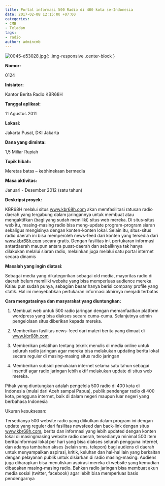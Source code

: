 ```yaml
---
title: Portal informasi 500 Radio di 400 kota se-Indonesia
date: 2017-02-08 12:15:00 +07:00
categories:
- CMB
- Teladan
tags:
- radio
author: admincmb
---
```


![0045-d53028.jpg](/uploads/0045-d53028.jpg){: .img-responsive .center-block }

**Nomor:**

0124

**Inisiator:**

Kantor Berita Radio KBR68H

**Tanggal aplikasi:**

11 Agustus 2011

**Lokasi:**

Jakarta Pusat, DKI Jakarta

**Dana yang diminta:**

1,5 Miliar Rupiah

**Topik hibah:**

Meretas batas – kebhinekaan bermedia

**Masa aktivitas:**

Januari - Desember 2012 (satu tahun)

**Deskripsi proyek:**

KBR68H melalui situs www.kbr68h.com akan memfasilitasi ratusan radio daerah yang tergabung dalam jaringannya untuk membuat atau mengaktifkan (bagi yang sudah memiliki) situs web mereka. Di situs-situs web itu, masing-masing radio bisa meng-update program-program siaran sekaligus mengisinya dengan konten-konten lokal. Selain itu, situs-situs radio daerah ini bisa memperoleh news-feed dari konten yang tersedia dari www.kbr68h.com secara gratis. Dengan fasilitas ini, pertukaran informasi antardaerah maupun antara pusat-daerah dan sebaliknya tak hanya dilakukan melalui siaran radio, melainkan juga melalui satu portal internet secara dinamis

**Masalah yang ingin diatasi:**

Sebagai media yang dikategorikan sebagai old media, mayoritas radio di daerah belum memiliki website yang bisa memperluas audience mereka. Kalau pun sudah punya, sebagian besar hanya berisi company profile yang statik. Hal ini menyebabkan pertukaran informasi akhirnya menjadi terbatas

**Cara mengatasinya dan masyarakat yang diuntungkan:**

1. Membuat web untuk 500 radio jaringan dengan memanfaatkan platform wordpress yang bisa diakses secara cuma-cuma. Selanjutnya admin pengelolaan situs diberikan kepada mereka.

2. Memberikan fasilitas news-feed dari materi berita yang dimuat di www.kbr68h.com

3. Memberikan pelatihan tentang teknik menulis di media online untuk seluruh radio jaringan agar mereka bisa melakukan updating berita lokal secara reguler di masing-masing situs radio jaringan

4. Memberikan subsidi pemakaian internet selama satu tahun sebagai insentif agar radio jaringan lebih aktif melakukan update di situs web mereka.

Pihak yang diuntungkan adalah pengelola 500 radio di 400 kota di Indonesia (mulai dari Aceh sampai Papua), publik pendengar radio di 400 kota, pengguna internet, baik di dalam negeri maupun luar negeri yang berbahasa Indonesia

Ukuran kesuksesan:

Tersedianya 500 website radio yang diikutkan dalam program ini dengan update yang reguler dari fasilitas newsfeed dan back-link dengan situs www.kbr68h.com, berita dan informasi yang lebih updated dengan konten lokal di masingmasing website radio daerah, tersedianya minimal 500 item berita/informasi lokal per hari yang bisa diakses seluruh pengguna internet, dan adanya tambahan akses (selain sms, telepon) bagi audiens di daerah untuk menyampaikan aspirasi, kritik, keluhan dan hal-hal lain yang berkaitan dengan pelayanan publik untuk disiarkan di radio masing-masing. Audiens juga diharapkan bisa menuliskan aspirasi mereka di website yang kemudian dibacakan masing-masing radio. Bahkan radio jaringan bisa membuat akun media sosial (twitter, facebook) agar lebih bisa memperluas basis pendengarnya